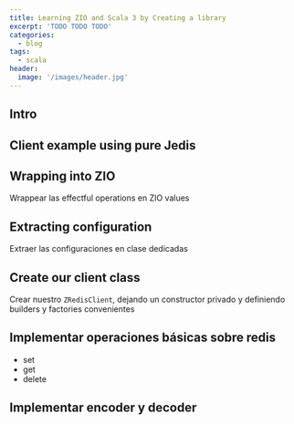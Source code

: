 ```yaml
---
title: Learning ZIO and Scala 3 by Creating a library
excerpt: 'TODO TODO TODO'
categories:
  - blog
tags:
  - scala
header:
  image: '/images/header.jpg'
---
```


## Intro

## Client example using pure Jedis

## Wrapping into ZIO

Wrappear las effectful operations en ZIO values

## Extracting configuration

Extraer las configuraciones en clase dedicadas

## Create our client class

Crear nuestro `ZRedisClient`, dejando un constructor privado y definiendo builders y factories convenientes

## Implementar operaciones básicas sobre redis

- set
- get
- delete

## Implementar encoder y decoder